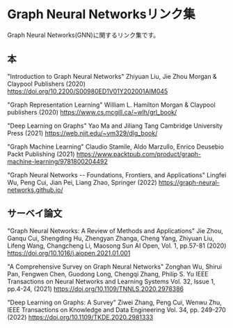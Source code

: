 # Graph Neural Networksリンク集
Graph Neural Networks(GNN)に関するリンク集です。
## 本
"Introduction to Graph Neural Networks"
Zhiyuan Liu, Jie Zhou
Morgan & Claypool Publishers (2020)
https://doi.org/10.2200/S00980ED1V01Y202001AIM045

"Graph Representation Learning"
William L. Hamilton
Morgan & Claypool publishers (2020)
https://www.cs.mcgill.ca/~wlh/grl_book/

"Deep Learning on Graphs"
Yao Ma and Jiliang Tang
Cambridge University Press (2021)
https://web.njit.edu/~ym329/dlg_book/

"Graph Machine Learning"
Claudio Stamile, Aldo Marzullo, Enrico Deusebio 
Packt Publishing (2021)
https://www.packtpub.com/product/graph-machine-learning/9781800204492

"Graph Neural Networks -- Foundations, Frontiers, and Applications"
Lingfei Wu, Peng Cui, Jian Pei, Liang Zhao, 
Springer (2022)
https://graph-neural-networks.github.io/

## サーベイ論文

"Graph Neural Networks: A Review of Methods and Applications"
Jie Zhou, Ganqu Cui, Shengding Hu, Zhengyan Zhanga, Cheng Yang, Zhiyuan Liu, Lifeng Wang, Changcheng Li, Maosong Sun
AI Open, Vol. 1, pp.57-81 (2020)
https://doi.org/10.1016/j.aiopen.2021.01.001

"A Comprehensive Survey on Graph Neural Networks"
Zonghan Wu, Shirui Pan, Fengwen Chen, Guodong Long, Chengqi Zhang, Philip S. Yu
IEEE Transactions on Neural Networks and Learning Systems
Vol. 32, Issue 1, pp.4-24, (2021)
https://doi.org/10.1109/TNNLS.2020.2978386

"Deep Learning on Graphs: A Survey"
Ziwei Zhang, Peng Cui, Wenwu Zhu,
IEEE Transactions on Knowledge and Data Engineering
Vol. 34, pp. 249-270 (2022)
https://doi.org/10.1109/TKDE.2020.2981333
